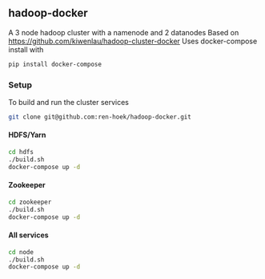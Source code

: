 ## hadoop-docker

A 3 node hadoop cluster with a namenode and 2 datanodes
Based on https://github.com/kiwenlau/hadoop-cluster-docker
Uses docker-compose install with

```bash
pip install docker-compose
```

### Setup
To build and run the cluster services

```bash
git clone git@github.com:ren-hoek/hadoop-docker.git
```

#### HDFS/Yarn
```bash
cd hdfs
./build.sh
docker-compose up -d
```

#### Zookeeper
```bash
cd zookeeper
./build.sh
docker-compose up -d
```

#### All services 
```bash
cd node
./build.sh
docker-compose up -d
```

